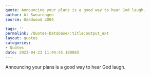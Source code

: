 ```yaml
---
quote: Announcing your plans is a good way to hear God laugh.
author: Al Swearengen
source: Deadwood 2004

tags: ''
permalink: /Quotes-Database/:title:output_ext
layout: quotes
categories:
- Quotes
date: 2023-04-23 11:44:45.180083
---
```

Announcing your plans is a good way to hear God laugh.